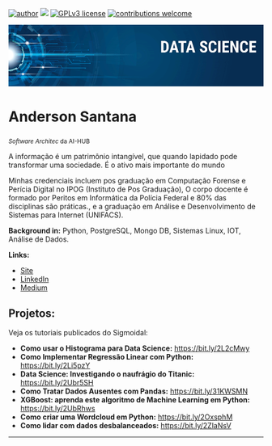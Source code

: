 [![author](https://img.shields.io/badge/author-andersonsantana-red.svg)](https://www.linkedin.com/in/anderson-santana-53a51a69) [![](https://img.shields.io/badge/python-3.7+-blue.svg)](https://www.python.org/downloads/release/python-365/) [![GPLv3 license](https://img.shields.io/badge/License-GPLv3-blue.svg)](http://perso.crans.org/besson/LICENSE.html) [![contributions welcome](https://img.shields.io/badge/contributions-welcome-brightgreen.svg?style=flat)](https://https://github.com/andersonandroid)

<p align="center">
  <img src="banner.png" >
</p>

# Anderson Santana
<sub>*Software Architec* da AI-HUB</sub>

A informação é um patrimônio intangível, que quando lapidado pode transformar uma sociedade. É o ativo mais importante do mundo

Minhas credenciais incluem pos graduação em Computação Forense e Perícia Digital no IPOG (Instituto de Pos Graduação), O corpo docente é formado por Peritos em Informática da Polícia Federal e 80% das disciplinas são práticas., e a graduação em Análise e Desenvolvimento de Sistemas para Internet (UNIFACS).

**Background in:** Python, PostgreSQL, Mongo DB, Sistemas Linux, IOT, Análise de Dados.

**Links:**
* [Site](https://www.andersonsantanadev.com/i)
* [LinkedIn](https://www.linkedin.com/in/anderson-santana-53a51a69)
* [Medium](https://www.medium.com)


## Projetos:
Veja os tutoriais publicados do Sigmoidal:

* **Como usar o Histograma para Data Science:** https://bit.ly/2L2cMwy
* **Como Implementar Regressão Linear com Python:** https://bit.ly/2Li5pzY
* **Data Science: Investigando o naufrágio do Titanic:** https://bit.ly/2Ubr5SH
* **Como Tratar Dados Ausentes com Pandas:** https://bit.ly/31KWSMN
* **XGBoost: aprenda este algoritmo de Machine Learning em Python:** https://bit.ly/2UbRhws
* **Como criar uma Wordcloud em Python:** https://bit.ly/2OxsphM
* **Como lidar com dados desbalanceados:** https://bit.ly/2ZlaNsV

---




